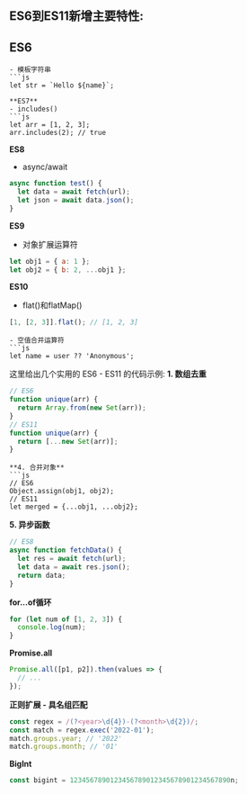 ## ES6到ES11新增主要特性:

##  **ES6**

```
- 模板字符串
```js
let str = `Hello ${name}`; 
```

```
**ES7** 
- includes()
```js
let arr = [1, 2, 3];
arr.includes(2); // true
```
**ES8**
- async/await
```js
async function test() {
  let data = await fetch(url);
  let json = await data.json();
}
```
**ES9**
- 对象扩展运算符
```js
let obj1 = { a: 1 };
let obj2 = { b: 2, ...obj1 }; 
```
**ES10**
- flat()和flatMap()
```js
[1, [2, 3]].flat(); // [1, 2, 3]
```

```
- 空值合并运算符
```js
let name = user ?? 'Anonymous';
```
 
 这里给出几个实用的 ES6 - ES11 的代码示例:
**1. 数组去重**

```js
// ES6
function unique(arr) {
  return Array.from(new Set(arr));
}
// ES11
function unique(arr) {
  return [...new Set(arr)];
}
```


```
**4. 合并对象**
```js 
// ES6
Object.assign(obj1, obj2);
// ES11
let merged = {...obj1, ...obj2};
```
**5. 异步函数**
```js
// ES8
async function fetchData() {
  let res = await fetch(url);
  let data = await res.json();
  return data; 
}
```


**for...of循环**
```js
for (let num of [1, 2, 3]) {
  console.log(num);
}
```
**Promise.all**
```js
Promise.all([p1, p2]).then(values => {
  // ...
});
```
**正则扩展 - 具名组匹配**
```js
const regex = /(?<year>\d{4})-(?<month>\d{2})/;
const match = regex.exec('2022-01');
match.groups.year; // '2022'
match.groups.month; // '01'
```
**BigInt**
```js
const bigint = 1234567890123456789012345678901234567890n; 
```

